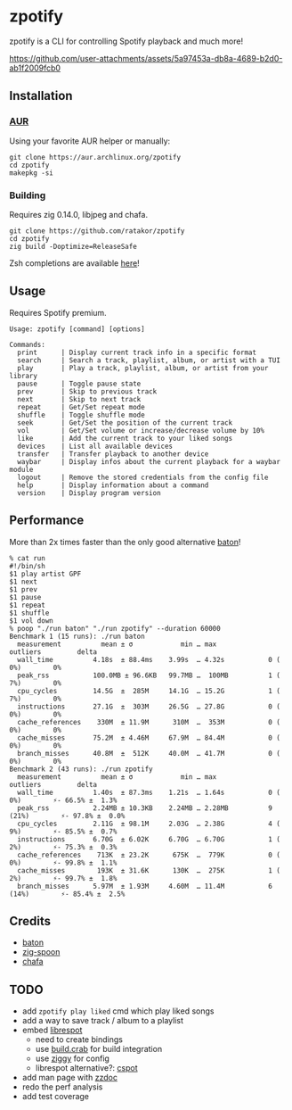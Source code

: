 # zpotify
zpotify is a CLI for controlling Spotify playback and much more!

https://github.com/user-attachments/assets/5a97453a-db8a-4689-b2d0-ab1f2009fcb0

## Installation

### [AUR](https://aur.archlinux.org/packages/zpotify)

Using your favorite AUR helper or manually:
```
git clone https://aur.archlinux.org/zpotify
cd zpotify
makepkg -si
```

### Building

Requires zig 0.14.0, libjpeg and chafa.
```
git clone https://github.com/ratakor/zpotify
cd zpotify
zig build -Doptimize=ReleaseSafe
```
Zsh completions are available [here](_zpotify)!

## Usage
Requires Spotify premium.
```
Usage: zpotify [command] [options]

Commands:
  print      | Display current track info in a specific format
  search     | Search a track, playlist, album, or artist with a TUI
  play       | Play a track, playlist, album, or artist from your library
  pause      | Toggle pause state
  prev       | Skip to previous track
  next       | Skip to next track
  repeat     | Get/Set repeat mode
  shuffle    | Toggle shuffle mode
  seek       | Get/Set the position of the current track
  vol        | Get/Set volume or increase/decrease volume by 10%
  like       | Add the current track to your liked songs
  devices    | List all available devices
  transfer   | Transfer playback to another device
  waybar     | Display infos about the current playback for a waybar module
  logout     | Remove the stored credentials from the config file
  help       | Display information about a command
  version    | Display program version
```

## Performance

More than 2x times faster than the only good alternative [baton](https://github.com/joshuathompson/baton)!
```
% cat run
#!/bin/sh
$1 play artist GPF
$1 next
$1 prev
$1 pause
$1 repeat
$1 shuffle
$1 vol down
% poop "./run baton" "./run zpotify" --duration 60000
Benchmark 1 (15 runs): ./run baton
  measurement          mean ± σ            min … max           outliers         delta
  wall_time          4.18s  ± 88.4ms    3.99s  … 4.32s           0 ( 0%)        0%
  peak_rss           100.0MB ± 96.6KB   99.7MB …  100MB          1 ( 7%)        0%
  cpu_cycles         14.5G  ±  285M     14.1G  … 15.2G           1 ( 7%)        0%
  instructions       27.1G  ±  303M     26.5G  … 27.8G           0 ( 0%)        0%
  cache_references    330M  ± 11.9M      310M  …  353M           0 ( 0%)        0%
  cache_misses       75.2M  ± 4.46M     67.9M  … 84.4M           0 ( 0%)        0%
  branch_misses      40.8M  ±  512K     40.0M  … 41.7M           0 ( 0%)        0%
Benchmark 2 (43 runs): ./run zpotify
  measurement          mean ± σ            min … max           outliers         delta
  wall_time          1.40s  ± 87.3ms    1.21s  … 1.64s           0 ( 0%)        ⚡- 66.5% ±  1.3%
  peak_rss           2.24MB ± 10.3KB    2.24MB … 2.28MB          9 (21%)        ⚡- 97.8% ±  0.0%
  cpu_cycles         2.11G  ± 98.1M     2.03G  … 2.38G           4 ( 9%)        ⚡- 85.5% ±  0.7%
  instructions       6.70G  ± 6.02K     6.70G  … 6.70G           1 ( 2%)        ⚡- 75.3% ±  0.3%
  cache_references    713K  ± 23.2K      675K  …  779K           0 ( 0%)        ⚡- 99.8% ±  1.1%
  cache_misses        193K  ± 31.6K      130K  …  275K           1 ( 2%)        ⚡- 99.7% ±  1.8%
  branch_misses      5.97M  ± 1.93M     4.60M  … 11.4M           6 (14%)        ⚡- 85.4% ±  2.5%
```

## Credits
- [baton](https://github.com/joshuathompson/baton)
- [zig-spoon](https://git.sr.ht/~leon_plickat/zig-spoon)
- [chafa](https://github.com/hpjansson/chafa)

## TODO
- add `zpotify play liked` cmd which play liked songs
- add a way to save track / album to a playlist
- embed [librespot](https://github.com/librespot-org/librespot)
  - need to create bindings
  - use [build.crab](https://github.com/akarpovskii/build.crab) for build integration
  - use [ziggy](https://github.com/kristoff-it/ziggy) for config
  - librespot alternative?: [cspot](https://github.com/feelfreelinux/cspot)
- add man page with [zzdoc](https://github.com/rockorager/zzdoc)
- redo the perf analysis
- add test coverage
